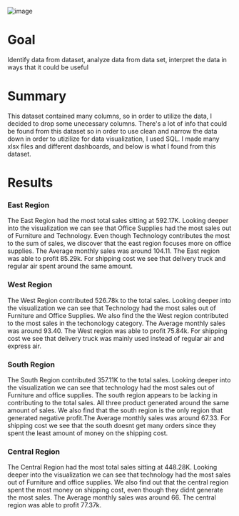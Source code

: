 ![image](https://github.com/Dustin-Pham/Sales-Dashboard/assets/110316426/808c666c-0a86-4c66-8eb1-fd827b34780a)
# Goal
Identify data from dataset, analyze data from data set, interpret the data in ways that it could be useful

# Summary
This dataset contained many columns, so in order to utilize the data, I decided to drop some unecessary columns. There's a lot of info that could be found from this dataset so in order to use clean and narrow the data down in order to utizilize for data visualization, I used SQL.
I made many xlsx files and different dashboards, and below is what I found from this dataset.

# Results
### East Region
The East Region had the most total sales sitting at 592.17K. Looking deeper into the visualization we can see that Office Supplies had the most sales out of Furniture and Technology. Even though Technology contributes the most to the sum of sales, we discover that the east region focuses more on office supplies. The Average monthly sales was around 104.11. The East region was able to profit 85.29k. For shipping cost we see that delivery truck and regular air spent around the same amount.  

### West Region
The West Region contributed 526.78k to the total sales. Looking deeper into the visualization we can see that Technology had the most sales out of Furniture and Office Supplies. We also find the the West region contributed to the most sales in the techonology category. The Average monthly sales was around 93.40. The West region was able to profit 75.84k. For shipping cost we see that delivery truck was mainly used instead of regular air and express air.

### South Region
The South Region contributed 357.11K to the total sales. Looking deeper into the visualization we can see that technology had the most sales out of Furniture and office supplies. The south region appears to be lacking in contributing to the total sales. All three product generated around the same amount of sales. We also find that the south region is the only region that generated negative profit.The Average monthly sales was around 67.33. For shipping cost we see that the south doesnt get many orders since they spent the least amount of money on the shipping cost.

### Central Region
The Central Region had the most total sales sitting at 448.28K. Looking deeper into the visualization we can see that technology had the most sales out of Furniture and office supplies. We also find out that the central region spent the most money on shipping cost, even though they didnt generate the most sales. The Average monthly sales was around 66. The central region was able to profit 77.37k. 

